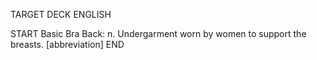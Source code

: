 TARGET DECK
ENGLISH

START
Basic
Bra
Back: n. Undergarment worn by women to support the breasts. [abbreviation]
END
